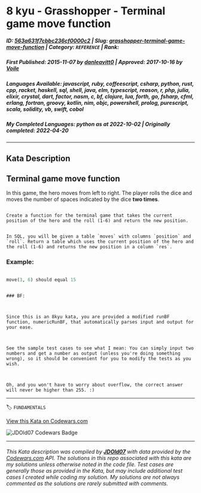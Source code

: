 # 8 kyu - Grasshopper - Terminal game move function

##### **ID**: [563a631f7cbbc236cf0000c2](https://www.codewars.com/kata/563a631f7cbbc236cf0000c2) | **Slug**: [grasshopper-terminal-game-move-function](https://www.codewars.com/kata/563a631f7cbbc236cf0000c2) | **Category**: `REFERENCE` | **Rank**: <span style="color:white">8 kyu</span>

##### **First Published**: 2015-11-07 ***by*** [danleavitt0](https://www.codewars.com/users/danleavitt0) | **Approved**: 2017-10-16 ***by*** [Voile](https://www.codewars.com/users/Voile)

##### **Languages Available**: javascript, ruby, coffeescript, csharp, python, rust, cpp, racket, haskell, sql, shell, java, elm, typescript, reason, r, php, julia, elixir, crystal, dart, factor, nasm, c, bf, clojure, lua, forth, go, fsharp, cfml, erlang, fortran, groovy, kotlin, nim, objc, powershell, prolog, purescript, scala, solidity, vb, swift, cobol

##### **My Completed Languages**: python ***as at*** 2022-10-02 | **Originally completed**: 2022-04-20

---

## Kata Description


## Terminal game move function



In this game, the hero moves from left to right. The player rolls the dice and moves the number of spaces indicated by the dice **two times**.



~~~if-not:sql

Create a function for the terminal game that takes the current position of the hero and the roll (1-6) and return the new position.

~~~

~~~if:sql

In SQL, you will be given a table `moves` with columns `position` and `roll`. Return a table which uses the current position of the hero and the roll (1-6) and returns the new position in a column `res`.

~~~





### Example:

```python

move(3, 6) should equal 15

```



```if:bf

### BF:



Since this is an 8kyu kata, you are provided a modified runBF function, numericRunBF, that automatically parses input and output for your ease.



See the sample test cases to see what I mean: You can simply input two numbers and get a number as output (unless you're doing something wrong), so it should be convenient for you to modify the tests as you wish.



Oh, and you won't have to worry about overflow, the correct answer will never be higher than 255. :)

```



---


🏷 `FUNDAMENTALS`


[View this Kata on Codewars.com](https://www.codewars.com/kata/563a631f7cbbc236cf0000c2)

![](https://www.codewars.com/users/jdold07/badges/large "JDOld07 Codewars Badge")

---

###### *This Kata description was compiled by [**JDOld07**](https://tpstech.dev) with data provided by the [Codewars.com](https://www.codewars.com) API.  The solutions in this repo associated with this kata are my solutions unless otherwise noted in the code file.  Test cases are generally those as provided in the Kata, but may include additional test cases I created while coding my solution.  My solutions are not always commented as the solutions are rarely submitted with comments.*
